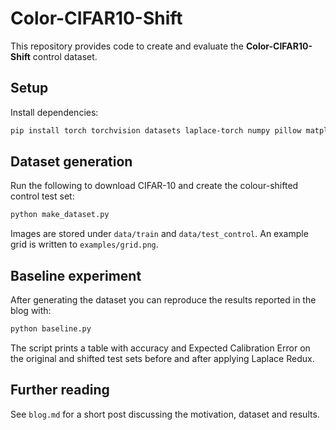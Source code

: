 # Color-CIFAR10-Shift

This repository provides code to create and evaluate the **Color-CIFAR10-Shift** control dataset.

## Setup

Install dependencies:

```bash
pip install torch torchvision datasets laplace-torch numpy pillow matplotlib scikit-learn
```

## Dataset generation

Run the following to download CIFAR-10 and create the colour-shifted control test set:

```bash
python make_dataset.py
```

Images are stored under `data/train` and `data/test_control`. An example grid is written to `examples/grid.png`.

## Baseline experiment

After generating the dataset you can reproduce the results reported in the blog with:

```bash
python baseline.py
```

The script prints a table with accuracy and Expected Calibration Error on the original and shifted test sets before and after applying Laplace Redux.

## Further reading

See `blog.md` for a short post discussing the motivation, dataset and results.
